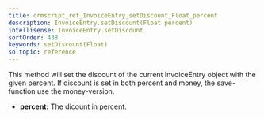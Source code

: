 ```yaml
---
title: crmscript_ref_InvoiceEntry_setDiscount_Float_percent
description: InvoiceEntry.setDiscount(Float percent)
intellisense: InvoiceEntry.setDiscount
sortOrder: 438
keywords: setDiscount(Float)
so.topic: reference
---
```


This method will set the discount of the current InvoiceEntry object with the given
percent.
If discount is set in both percent and money, the save-function use the money-version.


* **percent:** The dicount in percent.


